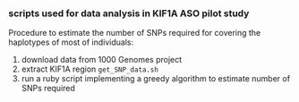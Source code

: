 ### scripts used for data analysis in KIF1A ASO pilot study

Procedure to estimate the number of SNPs required for covering the haplotypes of most of individuals:

1. download data from 1000 Genomes project
2. extract KIF1A region `get_SNP_data.sh`
3. run a ruby script implementing a greedy algorithm to estimate number of SNPs required


